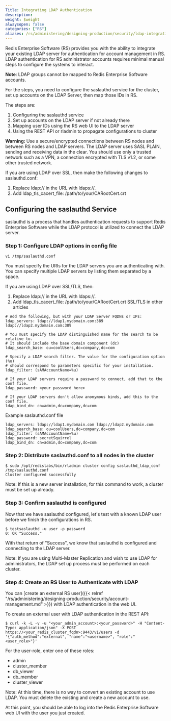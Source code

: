 ```yaml
---
Title: Integrating LDAP Authentication
description:
weight: $weight
alwaysopen: false
categories: ["RS"]
aliases: /rs/administering/designing-production/security/ldap-integration/
---
```

Redis Enterprise Software (RS) provides you with the ability to
integrate your existing LDAP server for authentication for account
management in RS. LDAP authentication for RS administrator accounts
requires minimal manual steps to configure the systems to interact.

**Note**: LDAP groups cannot be mapped to Redis Enterprise Software
accounts.

For the steps, you need to configure the saslauthd service for the
cluster, set up accounts on the LDAP Server, then map those IDs in RS.

The steps are:

1. Configuring the saslauthd service
1. Set up accounts on the LDAP server if not already there
1. Mapping user IDs using the RS web UI to the LDAP server
1. Using the REST API or rladmin to propagate configurations to cluster

**Warning:** Use a secure/encrypted connections between RS nodes and
between RS nodes and LDAP servers. The LDAP server uses SASL PLAIN,
sending and receiving data in the clear. You should use only a trusted
network such as a VPN, a connection encrypted with TLS v1.2, or some
other trusted network.

If you are using LDAP over SSL, then make the following changes to saslauthd.conf:

1. Replace ldap:// in the URL with ldaps://.
2. Add ldap_tls_cacert_file: /path/to/your/CARootCert.crt

## Configuring the saslauthd Service

saslauthd is a process that handles authentication requests to support
Redis Enterprise Software while the LDAP protocol is utilized to connect
the LDAP server.

### Step 1: Configure LDAP options in config file

```src
vi /tmp/saslauthd.conf
```

You must specify the URIs for the LDAP servers you are
authenticating with. You can specify multiple LDAP servers by listing
them separated by a space.

If you are using LDAP over SSL/TLS, then:

1. Replace ldap:// in the URL with ldaps://.
2. Add ldap_tls_cacert_file: /path/to/your/CARootCert.crt
 SSL/TLS in other articles

```src
# Add the following, but with your LDAP Server FQDNs or IPs:
ldap_servers: ldap://ldap1.mydomain.com:389 ldap://ldap2.mydomain.com:389

# You must specify the LDAP distinguished name for the search to be relative to.
# It should include the base domain component (dc)
ldap_search_base: ou=coolUsers,dc=company,dc=com

# Specify a LDAP search filter. The value for the configuration option (%u)
# should correspond to parameters specific for your installation.
ldap_filter: (sAMAccountName=%u)

# If your LDAP servers require a password to connect, add that to the conf file.
ldap_password: <your password here>

# If your LDAP servers don't allow anonymous binds, add this to the conf file.
ldap_bind_dn: cn=admin,dc=company,dc=com
```

Example saslauthd.conf file

```src
ldap_servers: ldap://ldap1.mydomain.com ldap://ldap2.mydomain.com
ldap_search_base: ou=coolUsers,dc=company,dc=com
ldap_filter: (sAMAccountName=%u)
ldap_password: secretSquirrel
ldap_bind_dn: cn=admin,dc=company,dc=com
```

### Step 2: Distribute saslauthd.conf to all nodes in the cluster

```src
$ sudo /opt/redislabs/bin/rladmin cluster config saslauthd_ldap_conf /tmp/saslauthd.conf
Cluster configured successfully
```

Note: If this is a new server installation, for this command to work, a
cluster must be set up already.

### Step 3: Confirm saslauthd is configured

Now that we have saslauthd configured, let's test with a known LDAP user
before we finish the configurations in RS.

```src
$ testsaslauthd -u user -p password
0: OK "Success."
```

With that return of "Success", we know that saslauthd is configured and
connecting to the LDAP server.

Note: If you are using Multi-Master Replication and wish to use LDAP for
administrators, the LDAP set up process must be performed on each
cluster.

### Step 4: Create an RS User to Authenticate with LDAP

You can [create an external RS user]({{< relref "/rs/administering/designing-production/security/account-management.md" >}})
with LDAP authentication in the web UI.

To create an external user with LDAP authentication in the REST API:

```src
$ curl -k -L -v -u "<your_admin_account>:<your_password>" -H "Content-Type: application/json" -X POST https://<your_redis_cluster_fqdn>:9443/v1/users -d '{"auth_method":"external", "name":"<username>", "role":"<user_role>"}'
```

For the user-role, enter one of these roles:

- admin
- cluster_member
- db_viewer
- db_member
- cluster_viewer

Note: At this time, there is no way to convert an existing account to
use LDAP. You must delete the existing and create a new account to use.

At this point, you should be able to log into the Redis Enterprise
Software web UI with the user you just created.
